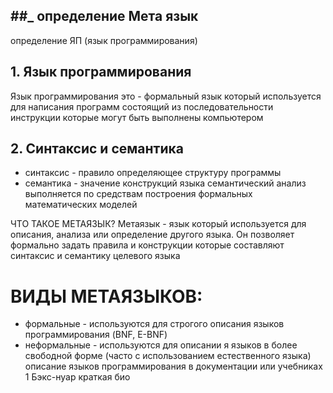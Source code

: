 ## ##_ определение Мета язык
определение ЯП (язык программирования)
## 1. Язык программирования

Язык программирования это - формальный язык который используется для написания программ состоящий из последовательности инструкции которые могут быть выполнены компьютером 

## 2. Синтаксис и семантика 
- синтаксис - правило определяющее структуру программы
- семантика - значение конструкций языка
семантический анализ выполняется по средствам построения формальных математических моделей

ЧТО ТАКОЕ МЕТАЯЗЫК? 
Метаязык - язык который используется для описания, анализа или определение другого языка. Он позволяет формально задать правила и конструкции которые составляют синтаксис и семантику целевого языка

# ВИДЫ МЕТАЯЗЫКОВ:
- формальные - используются для строгого описания языков программирования (BNF, E-BNF)
- неформальные - используются для описании я языков в более свободной форме (часто с использованием естественного языка) описание языков программирования в документации или учебниках
1 Бэкс-нуар 
краткая био